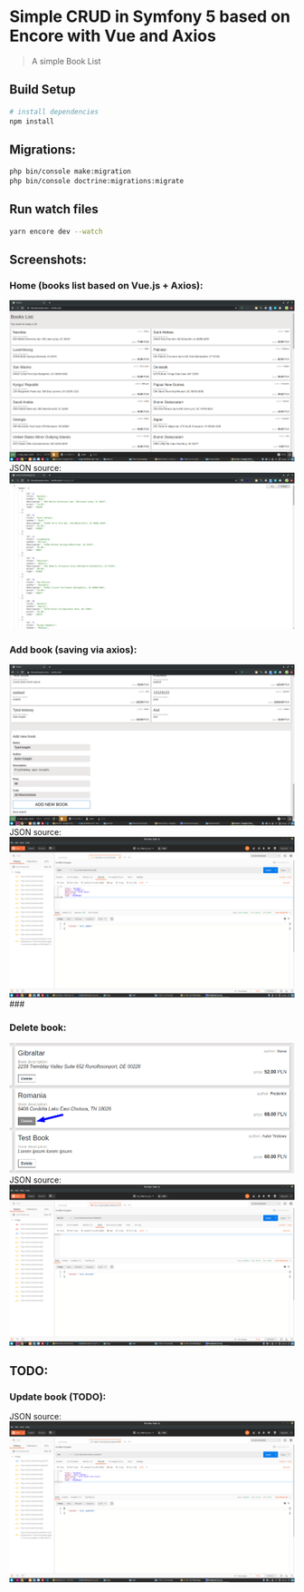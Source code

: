 # Simple CRUD in Symfony 5 based on Encore with Vue and Axios

> A simple Book List

## Build Setup

``` bash
# install dependencies
npm install
```

## Migrations:
``` bash
php bin/console make:migration
php bin/console doctrine:migrations:migrate
```

## Run watch files
``` bash
yarn encore dev --watch
```

## Screenshots:

### Home (books list based on Vue.js + Axios):
<img src="https://raw.githubusercontent.com/CNK001/tests/master/Task-3/DOCS/request-examples/books-list-frontend-based-on-scss.png">
JSON source:
<img src="https://github.com/CNK001/tests/blob/master/Task-3/DOCS/request-examples/book-get-all.png?raw=true">


### Add book (saving via axios):
<img src="https://raw.githubusercontent.com/CNK001/tests/master/Task-3/DOCS/request-examples/add-book-front.png">
JSON source:
<img src="https://github.com/CNK001/tests/blob/master/Task-3/DOCS/request-examples/add-book.png?raw=true">
### 

### Delete book:
<img src="https://github.com/CNK001/tests/blob/master/Task-3/DOCS/request-examples/book-delete-front.png?raw=true">
JSON source:
<img src="https://github.com/CNK001/tests/blob/master/Task-3/DOCS/request-examples/book-delete.png?raw=true">



## TODO:

### Update book (TODO):
JSON source:
<img src="https://github.com/CNK001/tests/blob/master/Task-3/DOCS/request-examples/book-update.png?raw=true">
